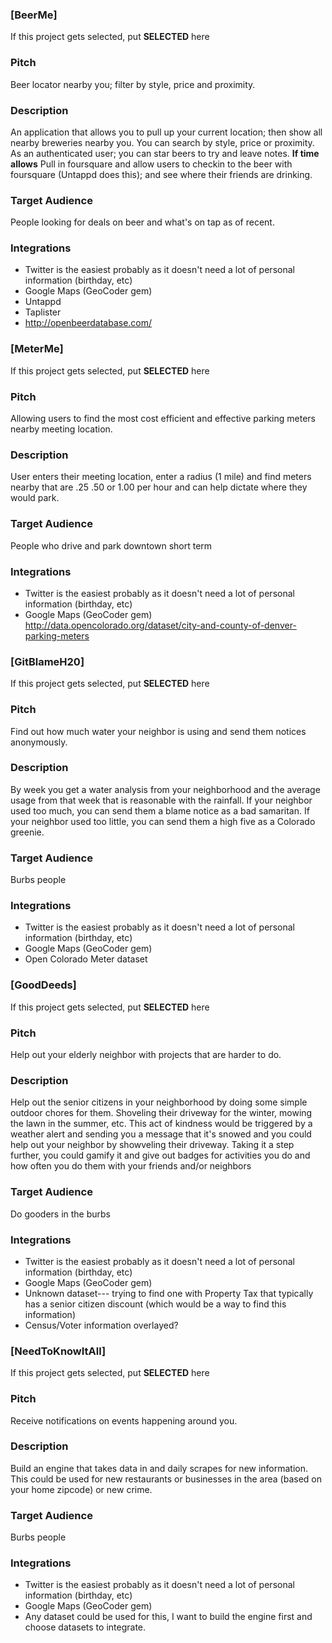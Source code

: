 ### [BeerMe]

If this project gets selected, put **SELECTED** here

### Pitch
Beer locator nearby you; filter by style, price and proximity.

### Description
An application that allows you to pull up your current location; then show all nearby breweries nearby you. You can search by style, price or proximity. As an authenticated user; you can star beers to try and leave notes. **If time allows** Pull in foursquare and allow users to checkin to the beer with foursquare (Untappd does this); and see where their friends are drinking.

### Target Audience

People looking for deals on beer and what's on tap as of recent.

### Integrations

* Twitter is the easiest probably as it doesn't need a lot of personal information (birthday, etc)
* Google Maps (GeoCoder gem)
* Untappd
* Taplister
* http://openbeerdatabase.com/

### [MeterMe]

If this project gets selected, put **SELECTED** here

### Pitch
Allowing users to find the most cost efficient and effective parking meters nearby meeting location.

### Description
User enters their meeting location, enter a radius (1 mile) and find meters nearby that are .25 .50 or 1.00 per hour and can help dictate where they would park.

### Target Audience
People who drive and park downtown short term

### Integrations

* Twitter is the easiest probably as it doesn't need a lot of personal information (birthday, etc)
* Google Maps (GeoCoder gem)
http://data.opencolorado.org/dataset/city-and-county-of-denver-parking-meters


### [GitBlameH20]

If this project gets selected, put **SELECTED** here

### Pitch
Find out how much water your neighbor is using and send them notices anonymously.

### Description
By week you get a water analysis from your neighborhood and the average usage from that week that is reasonable with the rainfall. If your neighbor used too much, you can send them a blame notice as a bad samaritan. If your neighbor used too little, you can send them a high five as a Colorado greenie.


### Target Audience
Burbs people

### Integrations

* Twitter is the easiest probably as it doesn't need a lot of personal information (birthday, etc)
* Google Maps (GeoCoder gem)
* Open Colorado Meter dataset

### [GoodDeeds]

If this project gets selected, put **SELECTED** here

### Pitch
Help out your elderly neighbor with projects that are harder to do.

### Description
Help out the senior citizens in your neighborhood by doing some simple outdoor chores for them. Shoveling their driveway for the winter, mowing the lawn in the summer, etc. This act of kindness would be triggered by a weather alert and sending you a message that it's snowed and you could help out your neighbor by showveling their driveway. Taking it a step further, you could gamify it and give out badges for activities you do and how often you do them with your friends and/or neighbors


### Target Audience
Do gooders in the burbs

### Integrations

* Twitter is the easiest probably as it doesn't need a lot of personal information (birthday, etc)
* Google Maps (GeoCoder gem)
* Unknown dataset--- trying to find one with Property Tax that typically has a senior citizen discount (which would be a way to find this information)
* Census/Voter information overlayed?

### [NeedToKnowItAll]

If this project gets selected, put **SELECTED** here

### Pitch
Receive notifications on events happening around you.

### Description
Build an engine that takes data in and daily scrapes for new information. This could be used for new restaurants or businesses in the area (based on your home zipcode) or new crime.

### Target Audience
Burbs people

### Integrations

* Twitter is the easiest probably as it doesn't need a lot of personal information (birthday, etc)
* Google Maps (GeoCoder gem)
* Any dataset could be used for this, I want to build the engine first and choose datasets to integrate. 
